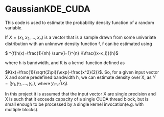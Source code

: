 # GaussianKDE_CUDA



This code is used to estimate the probability density function of a random variable.

If $X=(x_1,x_2,…,x_n)$ is a vector that is a sample drawn from some univariate distribution with an unknown density function f, f can be estimated using

$ ^{f}h(x)=\frac{1}{nh} \sum{i=1}^{n} K\frac{(x-x_i)}{h}$

where h is bandwidth, and K is a kernel function defined as

$K(x)=\frac{1}{\sqrt{2\pi}}\exp{-\frac{x^2}{2}}$. So, for a given input vector X and some predefined bandwidth h, we can estimate density over X, as $Y=(y_1,y_2,…,y_n)$, where $y_i=^{f}_h(x_i)$.

In this project it is assumed that the input vector X are single precision and X is such that it exceeds capacity of a single CUDA thread block, but is small enough to be processed by a single kernel invocation(e.g. with multiple blocks).
